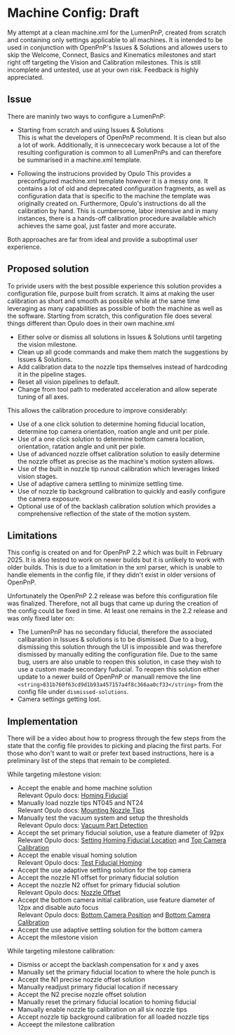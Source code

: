 # Machine Config: Draft

My attempt at a clean machine.xml for the LumenPnP, created from scratch and containing only settings applicable to all machines. It is intended to be used in conjunction with OpenPnP's Issues & Solutions and allowes users to skip the Welcome, Connect, Basics and Kinematics milestones and start right off targeting the Vision and Calibration milestones. This is still incomplete and untested, use at your own risk. Feedback is highly appreciated.

## Issue

There are maninly two ways to configure a LumenPnP:
- Starting from scratch and using Issues & Solutions  
This is what the developers of OpenPnP recommend. It is clean but also a lot of work. Additionally, it is unneccecary work because a lot of the resulting configuration is common to all LumenPnPs and can therefore be summarised in a machine.xml template. 

- Following the instrucions provided by Opulo
This provides a preconfigured machine.xml template however it is a messy one. It contains a lot of old and deprecated configuration fragments, as well as configuration data that is specific to the machine the template was originally created on. Furthermore, Opulo's instructions do all the calibration by hand. This is cumbersome, labor intensive and in many instances, there is a hands-off calibration procedure available which achieves the same goal, just faster and more accurate.

Both approaches are far from ideal and provide a suboptimal user experience.

## Proposed solution

To privide users with the best possible experience this solution provides a configuration file, purpose built from scratch. It aims at making the user calibration as short and smooth as possible while at the same time leveraging as many capabilities as possible of both the machine as well as the software. Starting from scratch, this configuration file does several things different than Opulo does in their own machine.xml
- Either solve or dismiss all solutions in Issues & Solutions until targeting the vision milestone.
- Clean up all gcode commands and make them match the suggestions by Issues & Solutions.
- Add calibration data to the nozzle tips themselves instead of hardcoding it in the pipeline stages.
- Reset all vision pipelines to default.
- Change from tool path to mederated acceleration and allow seperate tuning of all axes.

This allows the calibration procedure to improve considerably:
- Use of a one click solution to determine homing fiducial location, determine top camera orientation, roation angle and unit per pixle.
- Use of a one click solution to determine bottom camera location, orientation, ratation angle and unit per pixle.
- Use of advanced nozzle offset calibration solution to easily determine the nozzle offset as precise as the machine's motion system allows.
- Use of the built in nozzle tip runout calibration which leverages linked vision stages.
- Use of adaptive camera settling to minimize settling time.
- Use of nozzle tip background calibration to quickly and easily configure the camera exposure.
- Optional use of of the backlash calibration solution which provides a comprehensive reflection of the state of the motion system.

## Limitations

This config is created on and for OpenPnP 2.2 which was built in February 2025. It is also tested to work on newer builds but it is unlikely to work with older builds. This is due to a limitation in the xml parser, which is unable to handle elements in the config file, if they didn't exist in older versions of OpenPnP.

Unfortunately the OpenPnP 2.2 release was before this configuration file was finalized. Therefore, not all bugs that came up during the creation of the config could be fixed in time. At least one remains in the  2.2 release and was only fixed later on:

- The LumenPnP has no secondary fiducial, therefore the associated calibaration in Issues & solutions is to be dismissed. Due to a bug, dismissing this solution through the UI is impossible and was therefore dismissed by manually editing the configuration file. Due to the same bug, users are also unable to reopen this solution, in case they wish to use a custom made secondary fuducial. To reopen this solution either update to a newer build of OpenPnP or manuall remove the line `<string>831b760f63cd9d1b93a457157a4f8c366aa0cf33</string>` from the config file under `dismissed-solutions`.
- Camera settings getting lost.

## Implementation

There will be a video about how to progress through the few steps from the state that the config file provides to picking and placing the first parts. For those who don't want to wait or prefer text based instructions, here is a preliminary list of the steps that remain to be completed.

While targeting milestone vision:
- Accept the enable and home machine solution  
Relevant Opulo docs: [Homing Fiducial](https://docs.opulo.io/openpnp/calibration/4-homing-fiducial/)
- Manually load nozzle tips NT045 and NT24  
Relevant Opulo docs: [Mounting Nozzle Tips](https://docs.opulo.io/openpnp/calibration/5-mm-per-pixel/#mounting-nozzle-tips)
- Manually test the vacuum system and setup the thresholds  
Relevant Opulo docs: [Vacuum Part Detection](https://docs.opulo.io/openpnp/calibration/10-vacuum-sensor/)
- Accept the set primary fiducial solution, use a feature diameter of 92px  
Relevant Opulo docs: [Setting Homing Fiducial Location](https://docs.opulo.io/openpnp/calibration/4-homing-fiducial/#setting-homing-fiducial-location) and [Top Camera Calibration](https://docs.opulo.io/openpnp/calibration/5-mm-per-pixel/#top-camera-calibration)
- Accept the enable visual homing solution  
Relevant Opulo docs: [Test Fiducial Homing](https://docs.opulo.io/openpnp/calibration/4-homing-fiducial/#test-fiducial-homing)
- Accept the use adaptive settling solution for the top camera
- Accept the nozzle N1 offset for primary fiducial solution
- Accept the nozzle N2 offset for primary fiducial solution  
Relevant Opulo docs: [Nozzle Offset](https://docs.opulo.io/openpnp/calibration/6-nozzle-offset/)
- Accept the bottom camera initial calibration, use feature diameter of 12px and disable auto focus  
Relevant Opulo docs: [Bottom Camera Position](https://docs.opulo.io/openpnp/calibration/7-bottom-camera-position/) and [Bottom Camera Calibration](https://docs.opulo.io/openpnp/calibration/5-mm-per-pixel/#bottom-camera-calibration)
- Accept the use adaptive settling solution for the bottom camera  
- Accept the milestone vision

While targeting milestone calibration:
- Dismiss or accept the backlash compensation for x and y axes
- Manually set the primary fiducial location to where the hole punch is
- Accept the N1 precise nozzle offset solution
- Manually readjust primary fiducial location if necessary
- Accept the N2 precise nozzle offset solution
- Manually reset the primary fiducial location to homing fiducial
- Manually enable nozzle tip calibration on all six nozzle tips
- Accept nozzle tip background calibration for all loaded nozzle tips
- Acceept the milestone calibration
